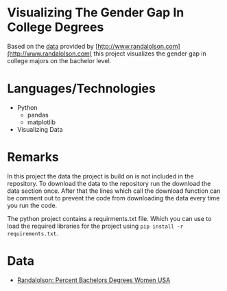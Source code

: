 # Visualizing The Gender Gap In College Degrees

Based on the [data](http://www.randalolson.com/wp-content/uploads/percent-bachelors-degrees-women-usa.csv) provided by [http://www.randalolson.com](http://www.randalolson.com) this project visualizes the gender gap in college majors on the bachelor level.

# Languages/Technologies

* Python 
  * pandas
  * matplotlib
 * Visualizing Data

# Remarks

In this project the data the project is build on is not included in the repository. To download the data to the repository run the download the data section once. After that the lines which call the download function can be comment out to prevent the code from downloading the data every time you run the code.

The python project contains a requirments.txt file. Which you can use to load the required libraries for the project using ``pip install -r requirements.txt``.

# Data

* [Randalolson: Percent Bachelors Degrees Women USA](http://www.randalolson.com/wp-content/uploads/percent-bachelors-degrees-women-usa.csv)